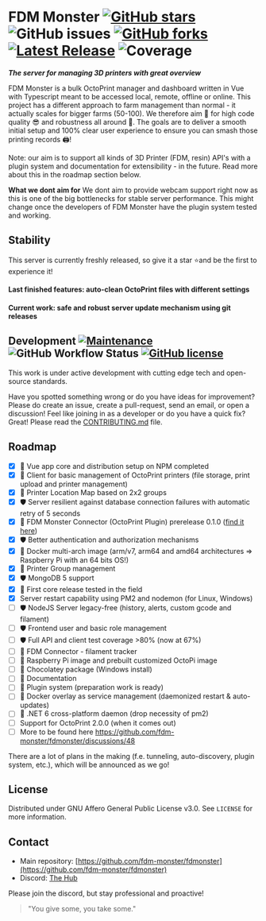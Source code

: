 # FDM Monster [![GitHub stars](https://img.shields.io/github/stars/fdm-monster/fdmonster)](https://github.com/fdm-monster/fdmonster/stargazers) ![GitHub issues](https://img.shields.io/github/issues/fdm-monster/fdmonster?color=green) [![GitHub forks](https://img.shields.io/github/forks/fdm-monster/fdmonster)](https://github.com/fdm-monster/fdmonster/network) [![Latest Release](https://img.shields.io/github/release/fdm-monster/fdmonster)](https://img.shields.io/github/v/tag/fdm-monster/fdmonster?sort=date) ![Coverage](https://img.shields.io/codecov/c/github/fdm-monster/fdm-monster?color=green)

**_The server for managing 3D printers with great overview_**

FDM Monster is a bulk OctoPrint manager and dashboard written in Vue with Typescript meant to be accessed local, remote, offline or online. This project has a different approach to farm management than normal - it actually scales for bigger farms (50-100). We therefore aim 🚀 for high code quality 😎 and robustness all around 💪. The goals are to deliver a smooth initial setup and 100% clear user experience to ensure you can smash those printing records 🖨️!

Note: our aim is to support all kinds of 3D Printer (FDM, resin) API's with a plugin system and documentation for extensibility - in the future. Read more about this in the roadmap section below.

**What we dont aim for**
We dont aim to provide webcam support right now as this is one of the big bottlenecks for stable server performance. This might change once the developers of FDM Monster have the plugin system tested and working.

<!--  ![Docker Pulls](https://img.shields.io/docker/pulls/fdm-monster/fdmonster) -->
<!-- ![GitHub release (latest by date)](https://img.shields.io/github/downloads/fdm-monster/fdmonster/latest/total) -->

## Stability

This server is currently freshly released, so give it a star ⭐and be the first to experience it! 

#### Last finished features: auto-clean OctoPrint files with different settings
#### Current work: safe and robust server update mechanism using git releases

## Development [![Maintenance](https://img.shields.io/badge/Maintained%3F-yes-green.svg)](https://gitHub.com/fdm-monster/fdmonster/graphs/commit-activity) ![GitHub Workflow Status](https://img.shields.io/github/workflow/status/fdm-monster/fdmonster/Node.js%20CI/development) [![GitHub license](https://img.shields.io/github/license/fdm-monster/fdmonster)](https://github.com/fdm-monster/fdmonster/blob/master/LICENSE.txt)
This work is under active development with cutting edge tech and open-source standards. 

Have you spotted something wrong or do you have ideas for improvement? Please do create an issue, create a pull-request, send an email, or open a discussion!
Feel like joining in as a developer or do you have a quick fix? Great! Please read the [CONTRIBUTING.md](CONTRIBUTING.md) file.

## Roadmap

- [x] :rocket: Vue app core and distribution setup on NPM completed
- [x] :rocket: Client for basic management of OctoPrint printers (file storage, print upload and printer management)
- [x] 🌟 Printer Location Map based on 2x2 groups
- [x] 🛡️ Server resilient against database connection failures with automatic retry of 5 seconds
- [x] 🔌 FDM Monster Connector (OctoPrint Plugin) prerelease 0.1.0 ([find it here](https://gitHub.com/fdm-monster/fdm-connector/releases))
- [x] 🛡️ Better authentication and authorization mechanisms
- [x] :rocket: Docker multi-arch image (arm/v7, arm64 and amd64 architectures => Raspberry Pi with an 64 bits OS!)
- [x] :rocket: Printer Group management
- [x] 🛡️ MongoDB 5 support
- [x] :rocket: First core release tested in the field
- [x] Server restart capability using PM2 and nodemon (for Linux, Windows)
- [ ] 🛡️ NodeJS Server legacy-free (history, alerts, custom gcode and filament)
- [ ] 🛡️ Frontend user and basic role management
- [ ] 🛡️ Full API and client test coverage >80% (now at 67%) 
- [ ] 🔌 FDM Connector - filament tracker 
- [ ] 🔌 Raspberry Pi image and prebuilt customized OctoPi image
- [ ] :rocket: Chocolatey package (Windows install)
- [ ] :rocket: Documentation
- [ ] :rocket: Plugin system (preparation work is ready)
- [ ] :rocket: Docker overlay as service management (daemonized restart & auto-updates)
- [ ] :rocket: .NET 6 cross-platform daemon (drop necessity of pm2)
- [ ] Support for OctoPrint 2.0.0 (when it comes out)
- [ ] More to be found here https://github.com/fdm-monster/fdmonster/discussions/48

There are a lot of plans in the making (f.e. tunneling, auto-discovery, plugin system,  etc.), which will be announced as we go!

## License
Distributed under GNU Affero General Public License v3.0. See `LICENSE` for more information.

## Contact
- Main repository: [https://github.com/fdm-monster/fdmonster](https://github.com/fdm-monster/fdmonster)
- Discord: [The Hub](https://discord.gg/mwA8uP8CMc)

Please join the discord, but stay professional and proactive!
> "You give some, you take some."
